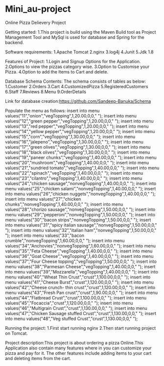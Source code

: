 # Mini_au-project

Online Pizza Delievery Project


Getting started:
1.This project is build using the Maven Build tool as Project Management Tool and MySql is used for database and Spring for the backend.

Software requirements:
1.Apache Tomcat 
2.nginx
3.log4j
4.Junit
5.Jdk 1.8

Features of Project:
1.Login and Signup Options for the Application.
2.Options to view the pizzas category wise.
3.Option to Customise your Pizza.
4.Option to add the Items to Cart and delete.

Database Schema Contents:
The schema consists of tables as below:
1.Customer
2.Orders
3.Cart
4.CustomizedPizza
5.RegisteredCustomers
6.Staff
7.Reviews
8.Menu
9.OrderDetails

Link for database creation:https://github.com/Sandeep-Banuka/Schema

Populate the menu as follows:
insert into menu values("11","onion","vegTopping",1,20.00,0,0," ");
insert into menu values("12","green pepper","vegTopping",1,20.00,0,0," ");
insert into menu values("13","red pepper","vegTopping",1,20.00,0,0," ");
insert into menu values("14","yellow pepper","vegTopping",1,20.00,0,0," ");
insert into menu values("15","corn","vegTopping",1,30.00,0,0," ");
insert into menu values("16","jalepeno","vegTopping",1,30.00,0,0," ");
insert into menu values("17","green olives","vegTopping",1,30.00,0,0," ");
insert into menu values("18","black olives","vegTopping",1,30.00,0,0," ");
insert into menu values("19","paneer chunks","vegTopping",1,40.00,0,0," ");
insert into menu values("20","mushroom","vegTopping",1,40.00,0,0," ");
insert into menu values("21","sundried tomato","vegTopping",1,40.00,0,0," ");
insert into menu values("22","spinach","vegTopping",1,40.00,0,0," ");
insert into menu values("23","cilantro","vegTopping",1,40.00,0,0," ");
insert into menu values("24","chicken sausage","nonvegTopping",1,40.00,0,0," ");
insert into menu values("25","chicken salami","nonvegTopping",1,40.00,0,0," ");
insert into menu values("26","chicken nuggets","nonvegTopping",1,40.00,0,0," ");
insert into menu values("27","chicken chunks","nonvegTopping",1,40.00,0,0," ");
insert into menu values("28","chorizo sausage","nonvegTopping",1,50.00,0,0," ");
insert into menu values("29","pepperoni","nonvegTopping",1,50.00,0,0," ");
insert into menu values("30","bacon strips","nonvegTopping",1,50.00,0,0," ");
insert into menu values("31","spicy italian sausage","nonvegTopping",1,50.00,0,0," ");
insert into menu values("32","italian ham","nonvegTopping",1,50.00,0,0," ");
insert into menu values("33","bacon crumble","nonvegTopping",1,60.00,0,0," ");
insert into menu values("34","Anchovies","nonvegTopping",1,60.00,0,0," ");
insert into menu values("35","Feta Cheese","vegTopping",1,40.00,0,0," ");
insert into menu values("36","Goat Cheese","vegTopping",1,40.00,0,0," ");
insert into menu values("37","Four Cheese topping","vegTopping",1,50.00,0,0," ");
insert into menu values("38","Parmesan Cheese","vegTopping",1,40.00,0,0," ");
insert into menu values("39","Mozzarella","vegTopping",1,40.00,0,0," ");
insert into menu values("40","Wheat Thin Crust","crust",1,100.00,0,0," ");
insert into menu values("41","Cheese Burst","crust",1,120.00,0,0," ");
insert into menu values("42","Cheese crunch- thin crust","crust",1,120.00,0,0," ");
insert into menu values("43","Fresh Pan crust","crust",1,90.00,0,0," ");
insert into menu values("44","Flatbread Crust","crust",1,100.00,0,0," ");
insert into menu values("45","Focaccia","crust",1,120.00,0,0," ");
insert into menu values("46","Multigrain Crust","crust",1,130.00,0,0," ");
insert into menu values("47","Chicken Sausage stuffed Crust","crust",1,130.00,0,0," ");
insert into menu values("48","Veg stuffed Crust","crust",1,130.00,0,0," ");

Running the project:
1.First start running nginx
2.Then start running project on Tomcat.


Project description:This project is about ordering a pizza Online.This Application also contain many features where in you can customize your pizza and pay for it.
The other features include adding items to your cart and deleting items from the cart.

